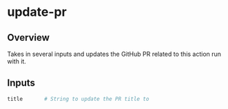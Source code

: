 # update-pr

## Overview

Takes in several inputs and updates the GitHub PR related to this action run with it.

## Inputs

```bash
title       # String to update the PR title to
```
